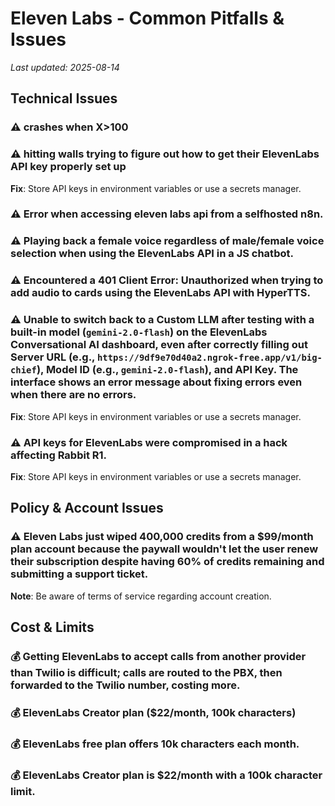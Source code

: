 # Eleven Labs - Common Pitfalls & Issues

*Last updated: 2025-08-14*

## Technical Issues

### ⚠️ crashes when X>100

### ⚠️ hitting walls trying to figure out how to get their ElevenLabs API key properly set up
**Fix**: Store API keys in environment variables or use a secrets manager.

### ⚠️ Error when accessing eleven labs api from a selfhosted n8n.

### ⚠️ Playing back a female voice regardless of male/female voice selection when using the ElevenLabs API in a JS chatbot.

### ⚠️ Encountered a 401 Client Error: Unauthorized when trying to add audio to cards using the ElevenLabs API with HyperTTS.

### ⚠️ Unable to switch back to a Custom LLM after testing with a built-in model (`gemini-2.0-flash`) on the ElevenLabs Conversational AI dashboard, even after correctly filling out Server URL (e.g., `https://9df9e70d40a2.ngrok-free.app/v1/big-chief`), Model ID (e.g., `gemini-2.0-flash`), and API Key. The interface shows an error message about fixing errors even when there are no errors.
**Fix**: Store API keys in environment variables or use a secrets manager.

### ⚠️ API keys for ElevenLabs were compromised in a hack affecting Rabbit R1.
**Fix**: Store API keys in environment variables or use a secrets manager.

## Policy & Account Issues

### ⚠️ Eleven Labs just wiped 400,000 credits from a $99/month plan account because the paywall wouldn't let the user renew their subscription despite having 60% of credits remaining and submitting a support ticket.
**Note**: Be aware of terms of service regarding account creation.

## Cost & Limits

### 💰 Getting ElevenLabs to accept calls from another provider than Twilio is difficult; calls are routed to the PBX, then forwarded to the Twilio number, costing more.

### 💰 ElevenLabs Creator plan ($22/month, 100k characters)

### 💰 ElevenLabs free plan offers 10k characters each month.

### 💰 ElevenLabs Creator plan is $22/month with a 100k character limit.

